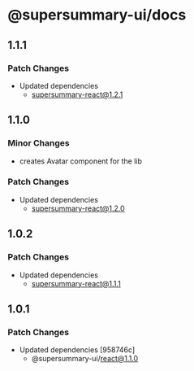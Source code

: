 # @supersummary-ui/docs

## 1.1.1

### Patch Changes

- Updated dependencies
  - supersummary-react@1.2.1

## 1.1.0

### Minor Changes

- creates Avatar component for the lib

### Patch Changes

- Updated dependencies
  - supersummary-react@1.2.0

## 1.0.2

### Patch Changes

- Updated dependencies
  - supersummary-react@1.1.1

## 1.0.1

### Patch Changes

- Updated dependencies [958746c]
  - @supersummary-ui/react@1.1.0
